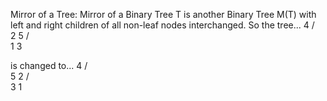 Mirror of a Tree: Mirror of a Binary Tree T is another Binary Tree M(T) with left and right children of all non-leaf nodes interchanged.
 So the tree...
       4
      / \
     2   5
    / \
   1   3
 
 is changed to...
       4
      / \
     5   2
        / \
       3   1